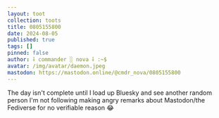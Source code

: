 ```yaml
---
layout: toot
collection: toots
title: 0805155800
date: 2024-08-05
published: true
tags: []
pinned: false
author: ⸸ commander ░ nova ⸸ :~$
avatar: /img/avatar/daemon.jpeg
mastodon: https://mastodon.online/@cmdr_nova/0805155800
---
```


The day isn't complete until I load up Bluesky and see another random person I'm not following making angry remarks about Mastodon/the Fediverse for no verifiable reason 😂
